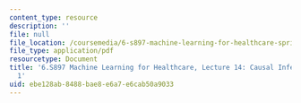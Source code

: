 ```yaml
---
content_type: resource
description: ''
file: null
file_location: /coursemedia/6-s897-machine-learning-for-healthcare-spring-2019/ebe128ab8488bae8e6a7e6cab50a9033_MIT6_S897S19_lec14.pdf
file_type: application/pdf
resourcetype: Document
title: '6.S897 Machine Learning for Healthcare, Lecture 14: Causal Inference Part
  1'
uid: ebe128ab-8488-bae8-e6a7-e6cab50a9033
---
```

